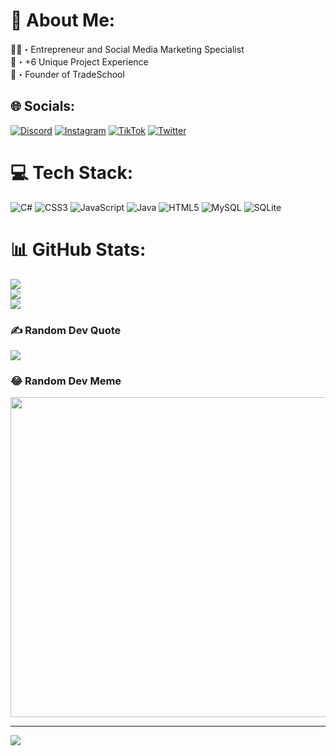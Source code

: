 # 💫 About Me:
👨‍💼・Entrepreneur and Social Media Marketing Specialist<br>📑・+6 Unique Project Experience<br>👑・Founder of TradeSchool


## 🌐 Socials:
[![Discord](https://img.shields.io/badge/Discord-%237289DA.svg?logo=discord&logoColor=white)](https://discord.gg/cYYKpptTht) [![Instagram](https://img.shields.io/badge/Instagram-%23E4405F.svg?logo=Instagram&logoColor=white)](https://instagram.com/cngumutcanpolat) [![TikTok](https://img.shields.io/badge/TikTok-%23000000.svg?logo=TikTok&logoColor=white)](https://tiktok.com/@money.streett) [![Twitter](https://img.shields.io/badge/Twitter-%231DA1F2.svg?logo=Twitter&logoColor=white)](https://twitter.com/cngumutcanpolat) 

# 💻 Tech Stack:
![C#](https://img.shields.io/badge/c%23-%23239120.svg?style=for-the-badge&logo=c-sharp&logoColor=white) ![CSS3](https://img.shields.io/badge/css3-%231572B6.svg?style=for-the-badge&logo=css3&logoColor=white) ![JavaScript](https://img.shields.io/badge/javascript-%23323330.svg?style=for-the-badge&logo=javascript&logoColor=%23F7DF1E) ![Java](https://img.shields.io/badge/java-%23ED8B00.svg?style=for-the-badge&logo=java&logoColor=white) ![HTML5](https://img.shields.io/badge/html5-%23E34F26.svg?style=for-the-badge&logo=html5&logoColor=white) ![MySQL](https://img.shields.io/badge/mysql-%2300f.svg?style=for-the-badge&logo=mysql&logoColor=white) ![SQLite](https://img.shields.io/badge/sqlite-%2307405e.svg?style=for-the-badge&logo=sqlite&logoColor=white)
# 📊 GitHub Stats:
![](https://github-readme-stats.vercel.app/api?username=CngUmut&theme=default&hide_border=true&include_all_commits=false&count_private=false)<br/>
![](https://github-readme-streak-stats.herokuapp.com/?user=CngUmut&theme=default&hide_border=true)<br/>
![](https://github-readme-stats.vercel.app/api/top-langs/?username=CngUmut&theme=default&hide_border=true&include_all_commits=false&count_private=false&layout=compact)

### ✍️ Random Dev Quote
![](https://quotes-github-readme.vercel.app/api?type=horizontal&theme=light)

### 😂 Random Dev Meme
<img src="https://rm.up.railway.app/" width="512px"/>

---
[![](https://visitcount.itsvg.in/api?id=CngUmut&icon=0&color=9)](https://visitcount.itsvg.in)

<!-- Proudly created with GPRM ( https://gprm.itsvg.in ) -->
